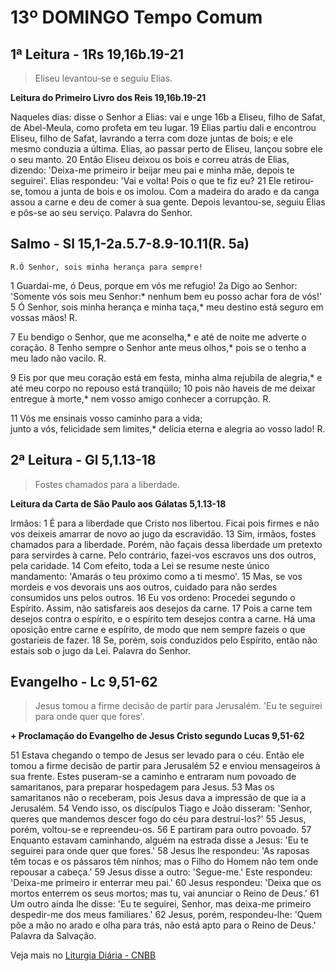 # 13º DOMINGO Tempo Comum

## 1ª Leitura - 1Rs 19,16b.19-21

> Eliseu levantou-se e seguiu Elias.

**Leitura do Primeiro Livro dos Reis 19,16b.19-21**

Naqueles dias:   disse o Senhor a Elias: vai e unge   16b a Eliseu, filho de Safat, de Abel-Meula,   como profeta em teu lugar.  19 Elias partiu dali e encontrou Eliseu, filho de Safat,   lavrando a terra com doze juntas de bois;   e ele mesmo conduzia a última.   Elias, ao passar perto de Eliseu,   lançou sobre ele o seu manto.  20 Então Eliseu deixou os bois   e correu atrás de Elias, dizendo:   'Deixa-me primeiro ir beijar meu pai e minha mãe,   depois te seguirei'.   Elias respondeu:   'Vai e volta!   Pois o que te fiz eu?  21 Ele retirou-se,   tomou a junta de bois e os imolou.   Com a madeira do arado e da canga assou a carne   e deu de comer à sua gente.   Depois levantou-se, seguiu Elias   e pôs-se ao seu serviço.   Palavra do Senhor.

## Salmo - Sl 15,1-2a.5.7-8.9-10.11(R. 5a)

`R.Ó Senhor, sois minha herança para sempre!`

1 Guardai-me, ó Deus, porque em vós me refugio! 
2a Digo ao Senhor: 'Somente vós sois meu Senhor:* 
 nenhum bem eu posso achar fora de vós!' 
5 Ó Senhor, sois minha herança e minha taça,* 
 meu destino está seguro em vossas mãos!  R. 
 
7 Eu bendigo o Senhor, que me aconselha,* 
 e até de noite me adverte o coração. 
8 Tenho sempre o Senhor ante meus olhos,* 
 pois se o tenho a meu lado não vacilo.  R. 
 
9 Eis por que meu coração está em festa, 
 minha alma rejubila de alegria,* 
 e até meu corpo no repouso está tranqüilo; 
10 pois não haveis de me deixar entregue à morte,* 
 nem vosso amigo conhecer a corrupção.   R. 
 
11 Vós me ensinais vosso caminho para a vida;  
 junto a vós, felicidade sem limites,* 
 delícia eterna e alegria ao vosso lado!  R.

## 2ª Leitura - Gl 5,1.13-18

> Fostes chamados para a liberdade.

**Leitura da Carta de São Paulo aos Gálatas 5,1.13-18**

Irmãos: 
1 É para a liberdade que Cristo nos libertou. 
 Ficai pois firmes 
 e não vos deixeis amarrar de novo ao jugo da 
 escravidão. 
13 Sim, irmãos, fostes chamados para a liberdade. 
 Porém, não façais dessa liberdade um pretexto 
 para servirdes à carne. 
 Pelo contrário, fazei-vos escravos uns dos outros, 
 pela caridade. 
14 Com efeito, 
 toda a Lei se resume neste único mandamento: 
 'Amarás o teu próximo como a ti mesmo'. 
15 Mas, se vos mordeis e vos devorais uns aos outros, 
 cuidado para não serdes consumidos uns pelos outros. 
16 Eu vos ordeno: Procedei segundo o Espírito. 
 Assim, não satisfareis aos desejos da carne. 
17 Pois a carne tem desejos contra o espírito, 
 e o espírito tem desejos contra a carne. 
 Há uma oposição entre carne e espírito, de modo que 
 nem sempre fazeis o que gostaríeis de fazer. 
18 Se, porém, sois conduzidos pelo Espírito, 
 então não estais sob o jugo da Lei. 
 Palavra do Senhor.

## Evangelho - Lc 9,51-62

> Jesus tomou a firme decisão de partir para Jerusalém. 'Eu te seguirei para onde quer que fores'.

**+ Proclamação do Evangelho de Jesus Cristo segundo Lucas 9,51-62**

51 Estava chegando o tempo de Jesus ser levado para o céu. 
 Então ele tomou a firme decisão 
 de partir para Jerusalém 
52 e enviou mensageiros à sua frente. 
 Estes puseram-se a caminho 
 e entraram num povoado de samaritanos, 
 para preparar hospedagem para Jesus. 
53 Mas os samaritanos não o receberam, 
 pois Jesus dava a impressão de que ia a Jerusalém. 
54 Vendo isso, os discípulos Tiago e João disseram: 
 'Senhor, queres que mandemos descer fogo do céu 
 para destruí-los?' 
55 Jesus, porém, voltou-se e repreendeu-os. 
56 E partiram para outro povoado. 
57 Enquanto estavam caminhando, 
 alguém na estrada disse a Jesus: 
 'Eu te seguirei para onde quer que fores.' 
58 Jesus lhe respondeu: 
 'As raposas têm tocas e os pássaros têm ninhos; 
 mas o Filho do Homem não tem onde repousar a cabeça.' 
59 Jesus disse a outro: 'Segue-me.' 
 Este respondeu: 
 'Deixa-me primeiro ir enterrar meu pai.' 
60 Jesus respondeu: 
 'Deixa que os mortos enterrem os seus mortos; 
 mas tu, vai anunciar o Reino de Deus.' 
61 Um outro ainda lhe disse: 'Eu te seguirei, Senhor, 
 mas deixa-me primeiro despedir-me dos meus familiares.' 
62 Jesus, porém, respondeu-lhe: 
 'Quem põe a mão no arado e olha para trás, 
 não está apto para o Reino de Deus.' 
 Palavra da Salvação.

Veja mais no [Liturgia Diária - CNBB](http://liturgiadiaria.cnbb.org.br/app/user/user/UserView.php?ano=2016&mes=6&dia=26)